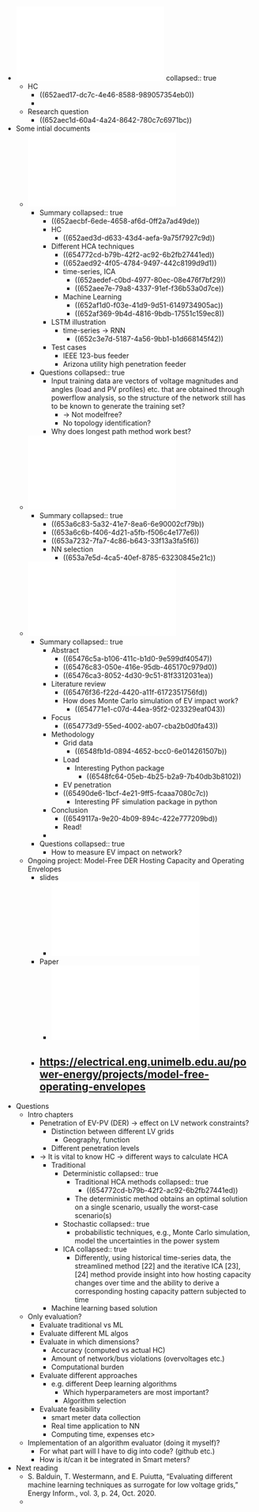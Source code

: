 - ![Thesis Proposal Master Energ1.pdf](../assets/Thesis_Proposal_Master_Energ1_1697311749137_0.pdf)
  collapsed:: true
	- HC
		- ((652aed17-dc7c-4e46-8588-989057354eb0))
		-
	- Research question
		- ((652aec1d-60a4-4a24-8642-780c7c6971bc))
- Some intial documents
	- ![Spatial-Temporal_Deep_Learning_for_Hosting_Capacity_Analysis_in_Distribution_Grids.pdf](../assets/Spatial-Temporal_Deep_Learning_for_Hosting_Capacity_Analysis_in_Distribution_Grids_1697311871893_0.pdf)
		- Summary
		  collapsed:: true
			- ((652aecbf-6ede-4658-af6d-0ff2a7ad49de))
			- HC
				- ((652aed3d-d633-43d4-aefa-9a75f7927c9d))
			- Different HCA techniques
				- ((654772cd-b79b-42f2-ac92-6b2fb27441ed))
				- ((652aed92-4f05-4784-9497-442c8199d9d1))
				- time-series, ICA
					- ((652aedef-c0bd-4977-80ec-08e476f7bf29))
					- ((652aee7e-79a8-4337-91ef-f36b53a0d7ce))
				- Machine Learning
					- ((652af1d0-f03e-41d9-9d51-6149734905ac))
					- ((652af369-9b4d-4816-9bdb-17551c159ec8))
			- LSTM illustration
				- time-series -> RNN
					- ((652c3e7d-5187-4a56-9bb1-b1d668145f42))
			- Test cases
				- IEEE 123-bus feeder
				- Arizona utility high penetration feeder
		- Questions
		  collapsed:: true
			- Input training data are vectors of voltage magnitudes and angles (load and PV profiles) etc. that are obtained through powerflow analysis, so the structure of the network still has to be known to generate the training set?
				- -> Not modelfree?
				- No topology identification?
			- Why does longest path method work best?
	- ![Electrical_Model-Free_Voltage_Calculations_Using_Neural_Networks_and_Smart_Meter_Data.pdf](../assets/Electrical_Model-Free_Voltage_Calculations_Using_Neural_Networks_and_Smart_Meter_Data_1697314312902_0.pdf)
		- Summary
		  collapsed:: true
			- ((653a6c83-5a32-41e7-8ea6-6e90002cf79b))
			- ((653a6c6b-f406-4d21-a5fb-f506c4e177e6))
			- ((653a7232-7fa7-4c86-b643-33f13a3fa5f6))
			- NN selection
				- ((653a7e5d-4ca5-40ef-8785-63230845e21c))
	- ![Data-Driven_Study_of_Low_Voltage_Distribution_Grid_Behaviour_With_Increasing_Electric_Vehicle_Penetration.pdf](../assets/Data-Driven_Study_of_Low_Voltage_Distribution_Grid_Behaviour_With_Increasing_Electric_Vehicle_Penetration_1699179106790_0.pdf)
		- Summary
		  collapsed:: true
			- Abstract
				- ((65476c5a-b106-411c-b1d0-9e599df40547))
				- ((65476c83-050e-416e-95db-465170c979d0))
				- ((65476ca3-8052-4d30-9c51-81f3312031ea))
			- Literature review
				- ((65476f36-f22d-4420-a11f-6172351756fd))
				- How does Monte Carlo simulation of EV impact work?
					- ((654771e1-c07d-44ea-95f2-023329eaf043))
			- Focus
				- ((654773d9-55ed-4002-ab07-cba2b0d0fa43))
			- Methodology
				- Grid data
					- ((6548fb1d-0894-4652-bcc0-6e014261507b))
				- Load
					- Interesting Python package
						- ((6548fc64-05eb-4b25-b2a9-7b40db3b8102))
				- EV penetration
				- ((65490de6-1bcf-4e21-9ff5-fcaaa7080c7c))
					- Interesting PF simulation package in python
			- Conclusion
				- ((6549117a-9e20-4b09-894c-422e777209bd))
				- Read!
			-
		- Questions
		  collapsed:: true
			- How to measure EV impact on network?
	- Ongoing project: Model-Free DER Hosting Capacity and Operating Envelopes
		- slides
			- ![UoM-C4NET-Model-FreeDERHCandOEsProjectUpdate-Final.pdf](../assets/UoM-C4NET-Model-FreeDERHCandOEsProjectUpdate-Final_1699287628166_0.pdf)
		- Paper
			- ![2023CIGRECairns-Michael-Vincenzo-Nando-Tansu-Chris-Peter-Kenneth-John-FromModel-DriventoModel-Free-RG.pdf](../assets/2023CIGRECairns-Michael-Vincenzo-Nando-Tansu-Chris-Peter-Kenneth-John-FromModel-DriventoModel-Free-RG_1699287855974_0.pdf)
		- https://electrical.eng.unimelb.edu.au/power-energy/projects/model-free-operating-envelopes
			-
- Questions
	- Intro chapters
		- Penetration of EV-PV (DER) -> effect on LV network constraints?
			- Distinction between different LV grids
				- Geography, function
			- Different penetration levels
		- -> It is vital to know HC -> different ways to calculate HCA
			- Traditional
				- Deterministic
				  collapsed:: true
					- Traditional HCA methods
					  collapsed:: true
						- ((654772cd-b79b-42f2-ac92-6b2fb27441ed))
					- The deterministic method obtains an optimal solution on a single scenario, usually the worst-case scenario(s)
				- Stochastic
				  collapsed:: true
					- probabilistic techniques, e.g., Monte Carlo simulation, model the uncertainties in the power system
				- ICA
				  collapsed:: true
					- Differently, using historical time-series data, the streamlined method [22] and the iterative ICA [23], [24] method provide insight into how hosting capacity changes over time and the ability to derive a corresponding hosting capacity pattern subjected to time
			- Machine learning based solution
	- Only evaluation?
		- Evaluate traditional vs ML
		- Evaluate different ML algos
		- Evaluate in which dimensions?
			- Accuracy (computed vs actual HC)
			- Amount of network/bus violations (overvoltages etc.)
			- Computational burden
		- Evaluate different approaches
			- e.g. different Deep learning algorithms
				- Which hyperparameters are most important?
				- Algorithm selection
		- Evaluate feasibility
			- smart meter data collection
			- Real time application to NN
			- Computing time, expenses etc>
	- Implementation of an algorithm evaluator (doing it myself)?
		- For what part will I have to dig into code? (github etc.)
		- How is it/can it be integrated in Smart meters?
- Next reading
	- S. Balduin, T. Westermann, and E. Puiutta, “Evaluating different machine learning techniques as surrogate for low voltage grids,” Energy Inform., vol. 3, p. 24, Oct. 2020.
	-